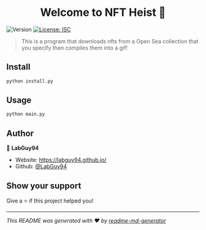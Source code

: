<h1 align="center">Welcome to NFT Heist 👋</h1>
<p>
  <img alt="Version" src="https://img.shields.io/badge/version-1.0.0-blue.svg?cacheSeconds=2592000" />
  <a href="#" target="_blank">
    <img alt="License: ISC" src="https://img.shields.io/badge/License-ISC-yellow.svg" />
  </a>
</p>

> This is a program that downloads nfts from a Open Sea collection that you specify then compiles them into a gif!

## Install

```sh
python install.py
```

## Usage

```sh
python main.py
```

## Author

👤 **LabGuy94**

* Website: https://labguy94.github.io/
* Github: [@LabGuy94](https://github.com/LabGuy94)

## Show your support

Give a ⭐️ if this project helped you!

***
_This README was generated with ❤️ by [readme-md-generator](https://github.com/kefranabg/readme-md-generator)_
